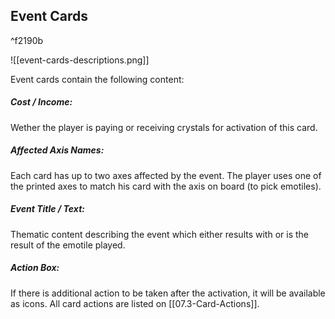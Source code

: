 ## Event Cards
^f2190b

![[event-cards-descriptions.png]]

Event cards contain the following content:
##### Cost / Income: 
Wether the player is paying or receiving crystals for activation of this card.
##### Affected Axis Names:
Each card has up to two axes affected by the event. The player uses one of the printed axes to match his card with the axis on board (to pick emotiles).
##### Event Title / Text:
Thematic content describing the event which either results with or is the result of the emotile played.
##### Action Box:
If there is additional action to be taken after the activation, it will be available as icons. All card actions are listed on [[07.3-Card-Actions]].



